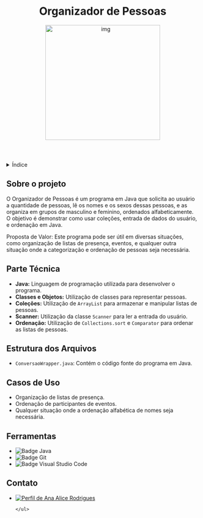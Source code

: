<!DOCTYPE html>
<html lang="pt-br">
<head>
    <meta charset="UTF-8">
    <meta name="viewport" content="width=device-width, initial-scale=1.0">
    <meta name="description" content=" ">
    <meta name="keywords" content="">
    <meta name="author" content="Ana Alice Rodrigues">
    <title>Organizador de Pessoas</title>
</head>
<body>

<header>
    <h1>Organizador de Pessoas</h1>
    <img src="" alt="img" width="300" height="auto">
</header>

<details>
    <summary>Índice</summary>
    <ol>
        <li><a href="#sobre-o-projeto">Sobre o projeto</a></li>
        <li><a href="#parte-tecnica">Parte Técnica</a></li>
        <li><a href="#estrutura-dos-arquivos">Estrutura dos Arquivos</a></li>
        <li><a href="#casos-de-uso">Casos de Uso</a></li>
        <li><a href="#ferramentas">Ferramentas</a></li>
        <li><a href="#contato">Contato</a></li>
    </ol>
</details>

<section id="sobre-o-projeto">
    <h2>Sobre o projeto</h2>
    <p>
        O Organizador de Pessoas é um programa em Java que solicita ao usuário a quantidade de pessoas, lê os nomes e os sexos dessas pessoas, e as organiza em grupos de masculino e feminino, ordenados alfabeticamente. O objetivo é demonstrar como usar coleções, entrada de dados do usuário, e ordenação em Java.
    </p>
    <p>
        Proposta de Valor: Este programa pode ser útil em diversas situações, como organização de listas de presença, eventos, e qualquer outra situação onde a categorização e ordenação de pessoas seja necessária.
    </p>
</section>

<section id="parte-tecnica">
    <h2>Parte Técnica</h2>
    <ul>
        <li><strong>Java:</strong> Linguagem de programação utilizada para desenvolver o programa.</li>
        <li><strong>Classes e Objetos:</strong> Utilização de classes para representar pessoas.</li>
        <li><strong>Coleções:</strong> Utilização de <code>ArrayList</code> para armazenar e manipular listas de pessoas.</li>
        <li><strong>Scanner:</strong> Utilização da classe <code>Scanner</code> para ler a entrada do usuário.</li>
        <li><strong>Ordenação:</strong> Utilização de <code>Collections.sort</code> e <code>Comparator</code> para ordenar as listas de pessoas.</li>
    </ul>
</section>

<section id="estrutura-dos-arquivos">
    <h2>Estrutura dos Arquivos</h2>
    <ul>
        <li><code>ConversaoWrapper.java</code>: Contém o código fonte do programa em Java.</li>
    </ul>
</section>

<section id="casos-de-uso">
    <h2>Casos de Uso</h2>
    <ul>
        <li>Organização de listas de presença.</li>
        <li>Ordenação de participantes de eventos.</li>
        <li>Qualquer situação onde a ordenação alfabética de nomes seja necessária.</li>
    </ul>
</section>

<section id="ferramentas">
    <h2>Ferramentas</h2>
    <ul>
        <li><img src="https://img.shields.io/badge/Java-ED8B00?style=for-the-badge&logo=java&logoColor=white" alt="Badge Java"></li>
        <li><img src="https://img.shields.io/badge/GIT-E44C30?style=for-the-badge&logo=git&logoColor=white" alt="Badge Git"></li>
        <li><img src="https://img.shields.io/badge/Visual_Studio_Code-0078D4?style=for-the-badge&logo=visual-studio-code&logoColor=white" alt="Badge Visual Studio Code"></li>
    </ul>
</section>

<section id="contato">
    <h2>Contato</h2>
    <ul>
        <li><a href="https://linktr.ee/anaeanali5" target="_blank"><img src="https://img.shields.io/badge/Ana_Alice_Rodrigues-blue?style=for-the-badge" alt="Perfil de Ana Alice Rodrigues"></a></li>
        
    </ul>

</section>

</body>
</html>

